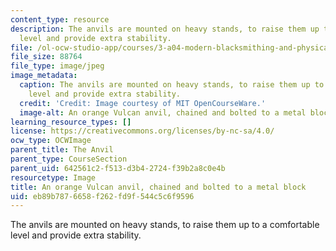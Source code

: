 ```yaml
---
content_type: resource
description: The anvils are mounted on heavy stands, to raise them up to a comfortable
  level and provide extra stability.
file: /ol-ocw-studio-app/courses/3-a04-modern-blacksmithing-and-physical-metallurgy-fall-2008/eb89b7876658f262fd9f544c5c6f9596_006.jpg
file_size: 88764
file_type: image/jpeg
image_metadata:
  caption: The anvils are mounted on heavy stands, to raise them up to a comfortable
    level and provide extra stability.
  credit: 'Credit: Image courtesy of MIT OpenCourseWare.'
  image-alt: An orange Vulcan anvil, chained and bolted to a metal block.
learning_resource_types: []
license: https://creativecommons.org/licenses/by-nc-sa/4.0/
ocw_type: OCWImage
parent_title: The Anvil
parent_type: CourseSection
parent_uid: 642561c2-f513-d3b4-2724-f39b2a8c0e4b
resourcetype: Image
title: An orange Vulcan anvil, chained and bolted to a metal block
uid: eb89b787-6658-f262-fd9f-544c5c6f9596
---
```

The anvils are mounted on heavy stands, to raise them up to a comfortable level and provide extra stability.